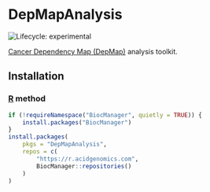 # DepMapAnalysis

![Lifecycle: experimental](https://img.shields.io/badge/lifecycle-experimental-orange.svg)

[Cancer Dependency Map (DepMap)][depmap] analysis toolkit.

## Installation

### [R][] method

```r
if (!requireNamespace("BiocManager", quietly = TRUE)) {
    install.packages("BiocManager")
}
install.packages(
    pkgs = "DepMapAnalysis",
    repos = c(
        "https://r.acidgenomics.com",
        BiocManager::repositories()
    )
)
```

[depmap]: https://depmap.org/
[r]: https://www.r-project.org/
